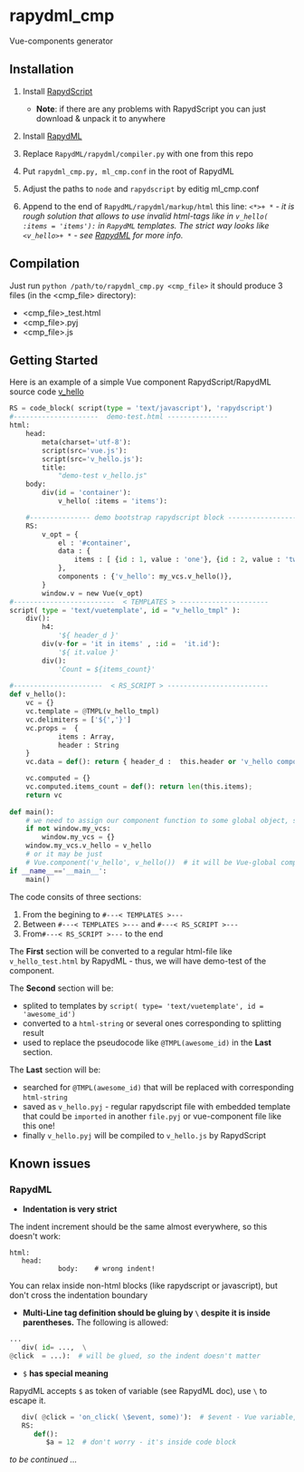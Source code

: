 
rapydml_cmp
===========
Vue-components generator

Installation
------------
1. Install [RapydScript](https://github.com/atsepkov/RapydScript)
    * **Note**: if there are any problems with RapydScript you can just download & unpack it to anywhere
    
1. Install [RapydML](https://github.com/atsepkov/RapydML)
1. Replace `RapydML/rapydml/compiler.py` with one from this repo
1. Put `rapydml_cmp.py, ml_cmp.conf`  in the root of RapydML
1. Adjust the paths to `node` and `rapydscript` by editig ml_cmp.conf
1. Append to the end of `RapydML/rapydml/markup/html` this line: `<*>+ *` - *it is rough solution that allows to use invalid 
html-tags like in `v_hello( :items = 'items'):` in `RapydML` templates. The strict way looks like  `<v_hello>+ *` - see [RapydML](https://github.com/atsepkov/RapydML) for more info.*
 

Compilation
------------
Just run 
```python /path/to/rapydml_cmp.py <cmp_file>```
it should produce 3 files (in the <cmp_file> directory):
   *  <cmp_file>_test.html
   *  <cmp_file>.pyj
   *  <cmp_file>.js


Getting Started
---------------
Here is an example of a simple Vue component RapydScript/RapydML source code [v_hello](https://github.com/valq7711/rapydml_cmp/blob/master/examples/v_hello)
```python
RS = code_block( script(type = 'text/javascript'), 'rapydscript')
#---------------------  demo-test.html ---------------   
html:
    head:
        meta(charset='utf-8'):
        script(src='vue.js'):
        script(src='v_hello.js'):
        title:
            "demo-test v_hello.js"
    body:
        div(id = 'container'):
            v_hello( :items = 'items'):

    #--------------- demo bootstrap rapydscript block -------------------
    RS:
        v_opt = {
            el : '#container', 
            data : {
                items : [ {id : 1, value : 'one'}, {id : 2, value : 'two'},  {id : 3, value : 'three'} ]
            },
            components : {'v_hello': my_vcs.v_hello()},
        }
        window.v = new Vue(v_opt)
#-------------------------  < TEMPLATES > ----------------------
script( type = 'text/vuetemplate', id = "v_hello_tmpl" ):
    div():
        h4:
            '${ header_d }'
        div(v-for = 'it in items' , :id =  'it.id'):
            '${ it.value }'
        div():
            'Count = ${items_count}'
            
#----------------------  < RS_SCRIPT > -------------------------
def v_hello():
    vc = {}
    vc.template = @TMPL(v_hello_tmpl)
    vc.delimiters = ['${','}']
    vc.props =  {
            items : Array,
            header : String
    }
    vc.data = def(): return { header_d :  this.header or 'v_hello component'};

    vc.computed = {}
    vc.computed.items_count = def(): return len(this.items);
    return vc    
    
def main():
    # we need to assign our component function to some global object, since RapydScript wraps all code in a function
    if not window.my_vcs:
        window.my_vcs = {}
    window.my_vcs.v_hello = v_hello
    # or it may be just 
    # Vue.component('v_hello', v_hello())  # it will be Vue-global component
if __name__=='__main__':
    main()    
```
The code consits of three sections:
1. From the begining to `#---< TEMPLATES >---` 
1. Between `#---< TEMPLATES >---` and `#---< RS_SCRIPT >---`
1. From`#---< RS_SCRIPT >---` to the end

The **First** section will be converted to a regular html-file like `v_hello_test.html` by RapydML - thus, we will have demo-test of the component.

The **Second** section will be:
  * splited to templates by `script( type= 'text/vuetemplate', id = 'awesome_id')`
  * converted to a `html-string` or several ones corresponding to splitting result
  * used to replace the pseudocode like `@TMPL(awesome_id)` in the **Last** section.

The **Last** section will be:
  * searched for `@TMPL(awesome_id)` that will be replaced with corresponding `html-string`
  * saved as `v_hello.pyj` - regular rapydscript file with embedded template that could be `imported` in another `file.pyj` or vue-component file like this one!
  * finally `v_hello.pyj` will be compiled to `v_hello.js` by RapydScript

Known issues
------------
### RapydML

   * **Indentation is very strict**

The indent increment should be the same almost everywhere, so this doesn't work:
```
html:
   head:
            body:    # wrong indent!
```
You can relax inside non-html blocks (like rapydscript or javascript), but don't cross the indentation boundary
   * **Multi-Line tag definition should be gluing by `\` despite it is inside parentheses.** The following is allowed: 
```python
...
   div( id= ...,  \
@click  = ...):  # will be glued, so the indent doesn't matter
```
   * `$` **has special meaning**
   
RapydML accepts `$` as token of variable (see RapydML doc), use `\` to escape it. 
```python
   div( @click = 'on_click( \$event, some)'):  # $event - Vue variable, not RapydML, so it should be escaped
   RS:
      def():
         $a = 12  # don't worry - it's inside code block 
```

  *to be continued ...*
